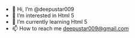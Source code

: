 - 👋 Hi, I’m @deepustar009
- 👀 I’m interested in Html 5
- 🌱 I’m currently learning Html 5
- 📫 How to reach me deepustar009@gmail.com
<!---
deepustar009/deepustar009 is a ✨ special ✨ repository because its `README.md` (this file) appears on your GitHub profile.
You can click the Preview link to take a look at your changes.
--->
